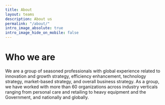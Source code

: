 ```yaml
---
title: About
layout: teams
description: About us
permalink: "/about/"
intro_image_absolute: true
intro_image_hide_on_mobile: false
---
```


# Who we are

We are a group of seasoned professionals with global experience related to innovation and growth strategy, efficiency enhancement, technology strategy, market-based strategy, and overall business strategy. As a group, we have worked with more than 60 organizations across industry verticals ranging from personal care and retailing to heavy equipment and the Government, and nationally and globally. 